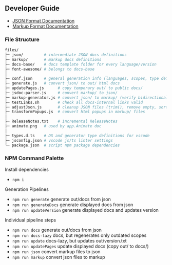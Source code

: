 ## Developer Guide

- [JSON Format Documentation](json/README.md)
- [Markup Format Documentation](markup/README.md)

### File Structure
```bash
files/
├─ json/         # intermediate JSON docs definitions
├─ markup/       # markup docs definitions
├─ docs-base/    # docs template folder for every language/version
├─ font-awesome/ # belongs to docs-base
│
├─ conf.json     # general generation info (languages, scopes, type defs, ...)
├─ generate.js   # convert json/ to out/ html docs
├─ updatePages.js      # copy temporary out/ to public docs/
├─ jsdoc-parser.js     # convert markup/ to json/
├─ markup-generator.js # convert json/ to markup/ (verify bidirectional conversion)
├─ testLinks.sh        # check all docs-internal links valid
├─ adjustJson.js       # cleanup JSON files (trim(), remove empty, sort keys, ...)
├─ transformPopups.js  # convert html popups in markup/ files
│
├─ ReleaseNotes.txt    # incremental ReleaseNotes
├─ animate.png   # used by app.Animate doc
│
├─ types.d.ts    # DS and generator type definitions for vscode
├─ jsconfig.json # vscode js/ts linter settings
└─ package.json  # script npm package dependencies
```


### NPM Command Palette

Install dependencies
- `npm i` 

Generation Pipelines
- `npm run generate` generate out/docs from json
- `npm run generateDocs` generate displayed docs from json
- `npm run updateVersion` generate displayed docs and updates version

Individual pipeline steps
- `npm run docs` generate out/docs from json
- `npm run docs-lazy` docs, but regenerates only outdated scopes
- `npm run update` docs-lazy, but updates out/version.txt
- `npm run updatePages` update displayed docs (copy out/ to docs/)
- `npm run json` convert markup files to json
- `npm run markup` convert json files to markup
